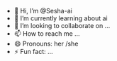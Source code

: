 - 👋 Hi, I’m @Sesha-ai
- 🌱 I’m currently learning about ai 
- 💞️ I’m looking to collaborate on ...
- 📫 How to reach me ...
- 😄 Pronouns: her /she
- ⚡ Fun fact: ...

<!---
Sesha-ai/Sesha-ai is a ✨ special ✨ repository because its `README.md` (this file) appears on your GitHub profile.
You can click the Preview link to take a look at your changes.
--->
